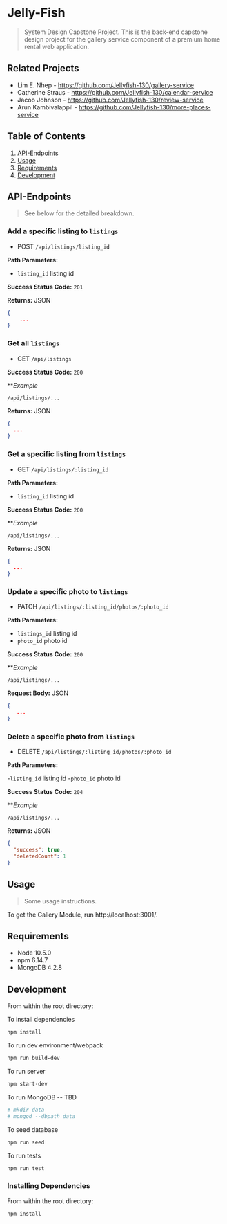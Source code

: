 # Jelly-Fish

> System Design Capstone Project. This is the back-end capstone design project for the gallery service component of a premium home rental web application.

## Related Projects

- Lim E. Nhep - https://github.com/Jellyfish-130/gallery-service
- Catherine Straus - https://github.com/Jellyfish-130/calendar-service
- Jacob Johnson - https://github.com/Jellyfish-130/review-service
- Arun Kambivalappil - https://github.com/Jellyfish-130/more-places-service

## Table of Contents

1. [API-Endpoints](#API-Endpoints)
2. [Usage](#Usage)
3. [Requirements](#requirements)
4. [Development](#development)

## API-Endpoints

> See below for the detailed breakdown.

### Add a specific listing to `listings`

- POST `/api/listings/listing_id`

**Path Parameters:**

- `listing_id` listing id

**Success Status Code:** `201`

**Returns:** JSON

```json
{
    ...
}
```

### Get all `listings`

- GET `/api/listings`

**Success Status Code:** `200`

***Example*

`/api/listings/...`

**Returns:** JSON

```json
{
  ...
}
```

### Get a specific listing from `listings`

- GET `/api/listings/:listing_id`

**Path Parameters:**

- `listing_id` listing id

**Success Status Code:** `200`

***Example*

`/api/listings/...`

**Returns:** JSON

```json
{
  ...
}
```

### Update a specific photo to `listings`

- PATCH `/api/listings/:listing_id/photos/:photo_id`

**Path Parameters:**

- `listings_id` listing id
- `photo_id` photo id

**Success Status Code:** `200`

***Example*

`/api/listings/...`

**Request Body:** JSON

```json
{
   ...
}
```

### Delete a specific photo from `listings`

- DELETE `/api/listings/:listing_id/photos/:photo_id`

**Path Parameters:**

-`listing_id` listing id
-`photo_id` photo id

**Success Status Code:** `204`

***Example*

`/api/listings/...`

**Returns:** JSON

```json
{
  "success": true,
  "deletedCount": 1
}
```
## Usage

> Some usage instructions.

To get the Gallery Module, run http://localhost:3001/.

## Requirements

- Node 10.5.0
- npm 6.14.7
- MongoDB 4.2.8

## Development

From within the root directory:

To install dependencies

```sh
npm install
```

To run dev environment/webpack

```sh
npm run build-dev
```

To run server

```sh
npm start-dev
```

To run MongoDB -- TBD

```sh
# mkdir data
# mongod --dbpath data
```

To seed database

```sh
npm run seed
```

To run tests

```sh
npm run test
```

### Installing Dependencies

From within the root directory:

```sh
npm install
```
